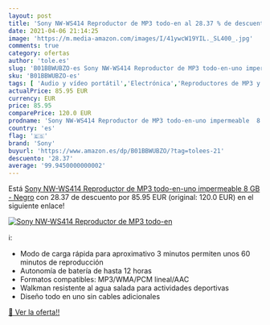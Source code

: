 ```yaml
---
layout: post
title: 'Sony NW-WS414 Reproductor de MP3 todo-en al 28.37 % de descuento'
date: 2021-04-06 21:14:25
image: 'https://m.media-amazon.com/images/I/41ywcW19YIL._SL400_.jpg'
comments: true
category: ofertas
author: 'tole.es'
slug: 'B01BBWUBZO-es Sony NW-WS414 Reproductor de MP3 todo-en-uno impermeable 8...'
sku: 'B01BBWUBZO-es'
tags: [ 'Audio y vídeo portátil','Electrónica','Reproductores de MP3 y MP4 portátiles','sony', ]
actualPrice: 85.95 EUR
currency: EUR
price: 85.95
comparePrice: 120.0 EUR
prodname: 'Sony NW-WS414 Reproductor de MP3 todo-en-uno impermeable  8 GB - Negro'
country: 'es'
flag: '🇪🇸'
brand: 'Sony'
buyurl: 'https://www.amazon.es/dp/B01BBWUBZO/?tag=tolees-21'
descuento: '28.37'
average: '99.9450000000002'
---
```


Está [Sony NW-WS414 Reproductor de MP3 todo-en-uno impermeable  8 GB - Negro](https://www.amazon.es/dp/B01BBWUBZO/?tag=tolees-21) con 28.37 de descuento por 85.95 EUR (original: 120.0 EUR) en el siguiente enlace!

[![Sony NW-WS414 Reproductor de MP3 todo-en](https://m.media-amazon.com/images/I/41ywcW19YIL._SL400_.jpg)](https://www.amazon.es/dp/B01BBWUBZO/?tag=tolees-21)

ℹ️:

- Modo de carga rápida para aproximativo 3 minutos permiten unos 60 minutos de reproducción
- Autonomía de batería de hasta 12 horas
- Formatos compatibles: MP3/WMA/PCM lineal/AAC
- Walkman resistente al agua salada para actividades deportivas
- Diseño todo en uno sin cables adicionales

[🛒 Ver la oferta!!](https://www.amazon.es/dp/B01BBWUBZO/?tag=tolees-21)
